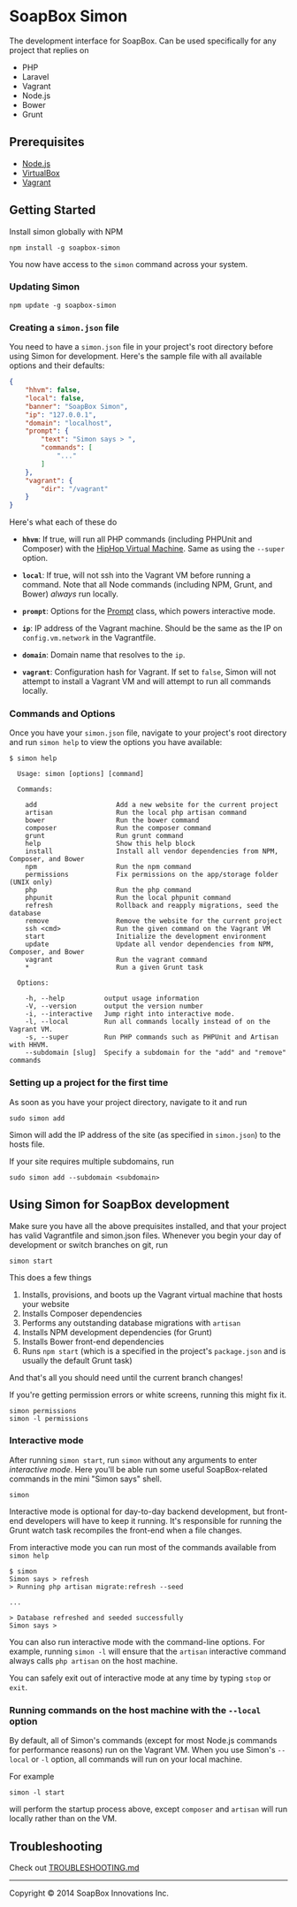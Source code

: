 SoapBox Simon
=====

The development interface for SoapBox. Can be used specifically for any project that replies on

* PHP
* Laravel
* Vagrant
* Node.js
* Bower
* Grunt

## Prerequisites

* [Node.js](http://nodejs.org/download/)
* [VirtualBox](https://www.virtualbox.org/wiki/Downloads)
* [Vagrant](http://www.vagrantup.com/downloads.html)

## Getting Started

Install simon globally with NPM

```
npm install -g soapbox-simon
```

You now have access to the `simon` command across your system.

### Updating Simon

```
npm update -g soapbox-simon
```


### Creating a `simon.json` file

You need to have a `simon.json` file in your project's root directory before using Simon for development. Here's the sample file with all available options and their defaults:

```json
{
    "hhvm": false,
    "local": false,
    "banner": "SoapBox Simon",
    "ip": "127.0.0.1",
    "domain": "localhost",
    "prompt": {
        "text": "Simon says > ",
        "commands": [
            "..."
        ]
    },
    "vagrant": {
        "dir": "/vagrant"
    }
}

```

Here's what each of these do

* **`hhvm`**: If true, will run all PHP commands (including PHPUnit and Composer) with the [HipHop Virtual Machine](http://www.hhvm.com/). Same as using the `--super` option.

* **`local`**: If true, will not ssh into the Vagrant VM before running a command. Note that all Node commands (including NPM, Grunt, and Bower) _always_ run locally.

* **`prompt`**: Options for the [Prompt](https://github.com/nfrasser/simon/blob/master/lib/prompt.js) class, which powers interactive mode.

* **`ip`**: IP address of the Vagrant machine. Should be the same as the IP on `config.vm.network` in the Vagrantfile.

* **`domain`**: Domain name that resolves to the `ip`.

* **`vagrant`**: Configuration hash for Vagrant. If set to `false`, Simon will not attempt to install a Vagrant VM and will attempt to run all commands locally.


### Commands and Options

Once you have your `simon.json` file, navigate to your project's root directory and run `simon help` to view the options you have available:

```
$ simon help

  Usage: simon [options] [command]

  Commands:

    add                    Add a new website for the current project
    artisan                Run the local php artisan command
    bower                  Run the bower command
    composer               Run the composer command
    grunt                  Run grunt command
    help                   Show this help block
    install                Install all vendor dependencies from NPM, Composer, and Bower
    npm                    Run the npm command
    permissions            Fix permissions on the app/storage folder (UNIX only)
    php                    Run the php command
    phpunit                Run the local phpunit command
    refresh                Rollback and reapply migrations, seed the database
    remove                 Remove the website for the current project
    ssh <cmd>              Run the given command on the Vagrant VM
    start                  Initialize the development environment
    update                 Update all vendor dependencies from NPM, Composer, and Bower
    vagrant                Run the vagrant command
    *                      Run a given Grunt task

  Options:

    -h, --help          output usage information
    -V, --version       output the version number
    -i, --interactive   Jump right into interactive mode.
    -l, --local         Run all commands locally instead of on the Vagrant VM.
    -s, --super         Run PHP commands such as PHPUnit and Artisan with HHVM.
    --subdomain [slug]  Specify a subdomain for the "add" and "remove" commands

```

### Setting up a project for the first time

As soon as you have your project directory, navigate to it and run

```
sudo simon add
```

Simon will add the IP address of the site (as specified in `simon.json`) to the hosts file.

If your site requires multiple subdomains, run

```
sudo simon add --subdomain <subdomain>
```

## Using Simon for SoapBox development

Make sure you have all the above prequisites installed, and that your project has valid Vagrantfile and simon.json files. Whenever you begin your day of development or switch branches on git, run

```
simon start
```

This does a few things

1. Installs, provisions, and boots up the Vagrant virtual machine that hosts your website
2. Installs Composer dependencies
3. Performs any outstanding database migrations with `artisan`
4. Installs NPM development dependencies (for Grunt)
5. Installs Bower front-end dependencies
6. Runs `npm start` (which is a specified in the project's `package.json` and is usually the default Grunt task)

And that's all you should need until the current branch changes!

If you're getting permission errors or white screens, running this might fix it.

```
simon permissions
simon -l permissions
```


### Interactive mode

After running `simon start`, run `simon` without any arguments to enter _interactive mode_. Here you'll be able run some useful SoapBox-related commands in the mini "Simon says" shell.

```
simon
```

Interactive mode is optional for day-to-day backend development, but front-end developers will have to keep it running. It's responsible for running the Grunt watch task recompiles the front-end when a file changes.

From interactive mode you can run most of the commands available from `simon help`

```
$ simon
Simon says > refresh
> Running php artisan migrate:refresh --seed

...

> Database refreshed and seeded successfully
Simon says >
```

You can also run interactive mode with the command-line options. For example, running `simon -l` will ensure that the `artisan` interactive command always calls `php artisan` on the host machine.

You can safely exit out of interactive mode at any time by typing `stop` or `exit`.

### Running commands on the host machine with the `--local` option

By default, all of Simon's commands (except for most Node.js commands for performance reasons) run on the Vagrant VM. When you use Simon's `--local` or `-l` option, all commands will run on your local machine.

For example

```
simon -l start
```

will perform the startup process above, except  `composer` and `artisan` will run locally rather than on the VM.



## Troubleshooting

Check out [TROUBLESHOOTING.md](https://github.com/SoapBox/simon/blob/master/TROUBLESHOOTING.md)

***
Copyright © 2014 SoapBox Innovations Inc.
